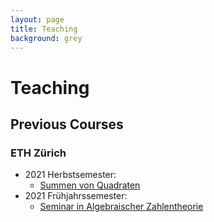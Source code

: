 ```yaml
---
layout: page
title: Teaching
background: grey
---
```


# Teaching

## Previous Courses

### ETH Zürich

- 2021 Herbstsemester:
  - [Summen von Quadraten](/teaching/21_sum_squares)
- 2021 Frühjahrssemester:
  - [Seminar in Algebraischer Zahlentheorie](/teaching/21_alg_zth)
